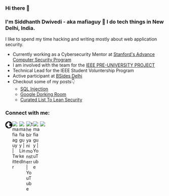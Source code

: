 ### Hi there 👋
### I'm Siddhanth Dwivedi - aka mafiaguy 👋 I do tech things in New Delhi, India.

I like to spend my time hacking and writing mostly about web application security.
- Currently working as a Cybersecurity Mentor at [Stanford's Advance Computer Security Program](https://www.greatlearning.in/online-cyber-security-course)
- I am involved with the team for the [IEEE PRE-UNIVERSITY PROJECT](https://tryengineering.org/)  
- Technical Lead for the IEEE Student Voluntership Program
- Active participant at [BSides Delhi](https://bsidesdelhi.in/)  
- Checkout some of my posts:point_down:  
  - [SQL Injection](https://securityguide.netlify.app/docs/sqlbasics) 
  - [Google Dorking Room](https://exploitguide.tech/Google-Dorking/) 
  - [Curated List To Lean Security](https://securityguide.netlify.app/docs/read) 

  
### Connect with me:  
[<img align="left" alt="siddhanth.cf" width="22px" src="https://raw.githubusercontent.com/iconic/open-iconic/master/svg/globe.svg" />][website]
[<img align="left" alt="mafiaaguy | Twitter" width="22px" src="https://cdn.jsdelivr.net/npm/simple-icons@v3/icons/twitter.svg" />][twitter]
[<img align="left" alt="mafiaguy | LinkedIn" width="22px" src="https://cdn.jsdelivr.net/npm/simple-icons@v3/icons/linkedin.svg" />][linkedin]
[<img align="left" alt="thebiryanimonsterr | YouTube" width="22px" src="https://cdn.jsdelivr.net/npm/simple-icons@v3/icons/reddit.svg" />][reddit]
[<img align="left" alt="mafiaguy | YouTube" width="22px" src="https://cdn.jsdelivr.net/npm/simple-icons@v3/icons/github.svg" />][github]  




[website]: https://siddhanth.cf/
[twitter]: https://twitter.com/mafiaaguy
[github]: https://www.github.com/mafiaguy/
[linkedin]: https://www.linkedin.com/in/mafiaguy
[reddit]: https://www.reddit.com/user/thebiryanimonsterr

![](https://komarev.com/ghpvc/?username=mafiaguy)




